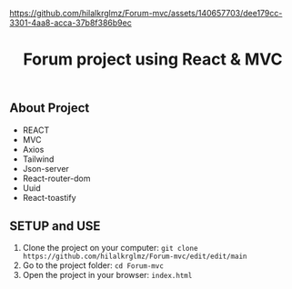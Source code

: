 

https://github.com/hilalkrglmz/Forum-mvc/assets/140657703/dee179cc-3301-4aa8-acca-37b8f386b9ec




<!DOCTYPE html>
<html lang="en">
<head>
    <meta charset="UTF-8">
    <meta name="viewport" content="width=device-width, initial-scale=1.0">
</head>
<body>
    <header>
        <h1>Forum project using React & MVC </h1>
    </header>
    <div class="container">
        <h2>About Project</h2>
            <ul>
                <li>REACT</li>
                <li>MVC</li>
                <li>Axios</li>
                <li>Tailwind</li>
                <li>Json-server</li>
                <li>React-router-dom</li>
                <li>Uuid</li>
                <li>React-toastify</li>
                </ul>
            <h2>SETUP and USE</h2>
        <ol>
            <li>Clone the project on your computer: <code>git clone https://github.com/hilalkrglmz/Forum-mvc/edit/edit/main</code></li>
            <li>Go to the project folder: <code>cd Forum-mvc</code></li>
            <li>Open the project in your browser: <code>index.html</code></li>
        </ol>
    </div>
</body>
</html>


